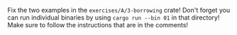 Fix the two examples in the `exercises/A/3-borrowing` crate! Don't forget you
can run individual binaries by using `cargo run --bin 01` in that directory!
Make sure to follow the instructions that are in the comments!

